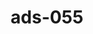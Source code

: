 ---
categories:
- ads_category-10
- ads_category-12
- ads_category-15
tags:
- ads_tag-11
title: ads-055
---